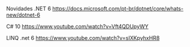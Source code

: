 Novidades .NET 6
https://docs.microsoft.com/pt-br/dotnet/core/whats-new/dotnet-6

C# 10
https://www.youtube.com/watch?v=Vft4QDUpyWY

LINQ .net 6
https://www.youtube.com/watch?v=sIXKpyhxHR8